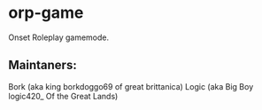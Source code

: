 # orp-game
Onset Roleplay gamemode.

## Maintaners:
Bork (aka king borkdoggo69 of great brittanica)
Logic (aka Big Boy logic420_ Of the Great Lands)